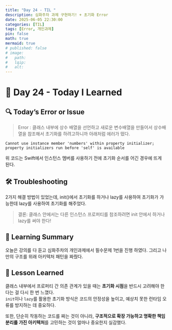 ```yaml
---
title: "Day 24 - TIL "
description: 심화주차 과제 구현하기! + 초기화 Error
date: 2025-06-05 22:30:00
categories: [TIL]
tags: [Error, 개인과제]
pin: false
math: true
mermaid: true
# published: false
# image:
#   path:
#   lqip: 
#   alt: 
---
```


# 📘 Day 24 - Today I Learned


## 🔍 Today’s Error or Issue
> Error : 클래스 내부에 상수 배열을 선언하고 새로운 변수배열을 만들어서 상수배열을 참조해서 초기화를 하려고하니까 아래처럼 에러가 떴다.  
```
Cannot use instance member 'numbers' within property initializer; property initializers run before 'self' is available
```

위 코드는 Swift에서 인스턴스 멤버를 사용하기 전에 초기화 순서를 어긴 경우에 뜨게 된다.

## 🛠️ Troubleshooting
2가지 해결 방법이 있었는데, init()에서 초기화를 하거나 lazy를 사용하여 초기화가 가능한데 lazy를 사용하여 초기화를 해주었다.

> 결론: 클래스 안에서는 다른 인스턴스 프로퍼티를 참조하려면 init 안에서 하거나 lazy를 써야 한다!

## 📝 Learning Summary
오늘은 강의를 다 듣고 심화주차의 개인과제에서 필수문제 1번을 진행 하였다.
그리고 나만의 구조를 위래 아키텍처 패턴을 짜줬다. 

## 📘 Lesson Learned

클래스 내부에서 프로퍼티 간 의존 관계가 있을 때는 **초기화 시점**을 반드시 고려해야 한다는 걸 다시 한 번 느꼈다.  
`init`이나 `lazy`를 활용한 초기화 방식은 코드의 안정성을 높이고, 예상치 못한 런타임 오류를 방지하는 데 중요하다.

또한, 단순히 작동하는 코드를 짜는 것이 아니라, **구조적으로 확장 가능하고 명확한 책임 분리를 가진 아키텍처**를 고민하는 것이 얼마나 중요한지 실감했다.